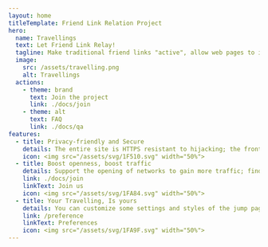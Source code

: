 ```yaml
---
layout: home
titleTemplate: Friend Link Relation Project
hero:
  name: Travellings
  text: Let Friend Link Relay!
  tagline: Make traditional friend links "active", allow web pages to interconnect and traffic to flow to each other and make the web open
  image:
    src: /assets/travelling.png
    alt: Travellings
  actions:
    - theme: brand
      text: Join the project
      link: ./docs/join
    - theme: alt
      text: FAQ
      link: ./docs/qa
features:
  - title: Privacy-friendly and Secure
    details: The entire site is HTTPS resistant to hijacking; the front and back ends are completely open source and do not violate privacy; the mirror is automatically deployed without manual intervention. All web pages added to the destination are manually screened to ensure that the traffic is clean and high-quality from the source.
    icon: <img src="/assets/svg/1F510.svg" width="50%">
  - title: Boost openness, boost traffic
    details: Support the opening of networks to gain more traffic; find more high-quality websites for a trip on the web.
    link: ./docs/join
    linkText: Join us
    icon: <img src="/assets/svg/1FA84.svg" width="50%">
  - title: Your Travelling, Is yours
    details: You can customize some settings and styles of the jump page. If you are not satisfied, you can also make one yourself.
    link: /preference
    linkText: Preferences
    icon: <img src="/assets/svg/1FA9F.svg" width="50%">
---
```

